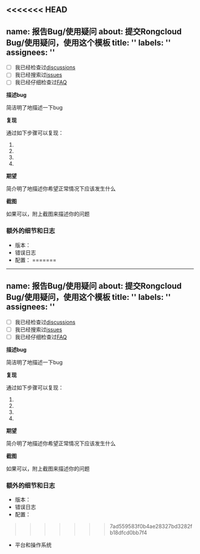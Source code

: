 <<<<<<< HEAD
---
name: 报告Bug/使用疑问
about: 提交Rongcloud Bug/使用疑问，使用这个模板
title: ''
labels: ''
assignees: ''
---

<!-- 这段文字不会显示在你的内容中。为了避免重复的信息，方便后续的检索，在提issue之前，请检查如下事项。如果是比较新手级别的问题，推荐到讨论区https://github.com/rongcloud/server-sdk-java/discussions 提问 -->

- [ ] 我已经检查过[discussions](https://github.com/rongcloud/server-sdk-java/discussions)
- [ ] 我已经搜索过[issues](https://github.com/rongcloud/server-sdk-java/issues)
- [ ] 我已经仔细检查过[FAQ](https://docs.rongcloud.cn/v4/5X/views/im/noui/faq/overview.html)

**描述bug**

简洁明了地描述一下bug

**复现**

通过如下步骤可以复现：

1. 
2. 
3. 
4. 

**期望**

简介明了地描述你希望正常情况下应该发生什么

**截图**

如果可以，附上截图来描述你的问题

### 额外的细节和日志

- 版本：
- 错误日志
- 配置：
=======
---
name: 报告Bug/使用疑问
about: 提交Rongcloud Bug/使用疑问，使用这个模板
title: ''
labels: ''
assignees: ''
---

<!-- 这段文字不会显示在你的内容中。为了避免重复的信息，方便后续的检索，在提issue之前，请检查如下事项。如果是比较新手级别的问题，推荐到讨论区https://github.com/rongcloud/server-sdk-java/discussions 提问 -->

- [ ] 我已经检查过[discussions](https://github.com/rongcloud/server-sdk-java/discussions)
- [ ] 我已经搜索过[issues](https://github.com/rongcloud/server-sdk-java/issues)
- [ ] 我已经仔细检查过[FAQ](https://docs.rongcloud.cn/v4/5X/views/im/noui/faq/overview.html)

**描述bug**

简洁明了地描述一下bug

**复现**

通过如下步骤可以复现：

1. 
2. 
3. 
4. 

**期望**

简介明了地描述你希望正常情况下应该发生什么

**截图**

如果可以，附上截图来描述你的问题

### 额外的细节和日志

- 版本：
- 错误日志
- 配置：
>>>>>>> 7ad559583f0b4ae28327bd3282fb18dfcd0bb7f4
- 平台和操作系统